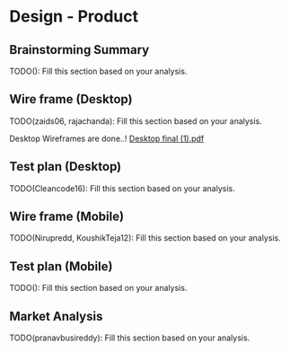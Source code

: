 # Design - Product

## Brainstorming Summary

TODO(): Fill this section based on your analysis.

## Wire frame (Desktop)

TODO(zaids06, rajachanda): Fill this section based on your analysis.

Desktop Wireframes are done..!
[Desktop final (1).pdf](https://github.com/user-attachments/files/21748951/Desktop.final.1.pdf)


## Test plan (Desktop)

TODO(Cleancode16): Fill this section based on your analysis.

## Wire frame (Mobile)

TODO(Nirupredd, KoushikTeja12): Fill this section based on your analysis.

## Test plan (Mobile)

TODO(): Fill this section based on your analysis.

## Market Analysis

TODO(pranavbusireddy): Fill this section based on your analysis.
